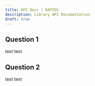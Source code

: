 ```yaml
---
title: API Docs | RAPIDS
description: Library API Documentation
draft: true
---
```


## Question 1
text text

## Question 2
text text




  <!-- Global JS -->
  <script src="/js/main.js"></script>
